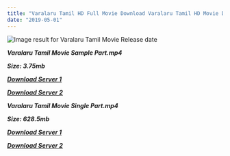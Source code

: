 ```yaml
---
title: "Varalaru Tamil HD Full Movie Download Varalaru Tamil HD Movie Download"
date: "2019-05-01"
---
```


![Image result for Varalaru Tamil Movie Release date](https://upload.wikimedia.org/wikipedia/en/thumb/0/0b/Varalaru.JPG/220px-Varalaru.JPG)

**_Varalaru Tamil Movie Sample Part.mp4_**

**_Size: 3.75mb_**

**_[Download Server 1](http://s20.uptofiles.net//files/Tamil{1d8d357801e2f4b6710faa3d835097c5c618a0f0fcded2c527300dcab25e4b83}20Movies{1d8d357801e2f4b6710faa3d835097c5c618a0f0fcded2c527300dcab25e4b83}20Collection/Ajith{1d8d357801e2f4b6710faa3d835097c5c618a0f0fcded2c527300dcab25e4b83}20Movies{1d8d357801e2f4b6710faa3d835097c5c618a0f0fcded2c527300dcab25e4b83}20Collection/Varalaru{1d8d357801e2f4b6710faa3d835097c5c618a0f0fcded2c527300dcab25e4b83}20(2006)/Varalaru{1d8d357801e2f4b6710faa3d835097c5c618a0f0fcded2c527300dcab25e4b83}20(640x360)/Varalaru{1d8d357801e2f4b6710faa3d835097c5c618a0f0fcded2c527300dcab25e4b83}20HD{1d8d357801e2f4b6710faa3d835097c5c618a0f0fcded2c527300dcab25e4b83}20Sample.mp4)_**

**_[Download Server 2](http://s20.uptofiles.net//files/Tamil{1d8d357801e2f4b6710faa3d835097c5c618a0f0fcded2c527300dcab25e4b83}20Movies{1d8d357801e2f4b6710faa3d835097c5c618a0f0fcded2c527300dcab25e4b83}20Collection/Ajith{1d8d357801e2f4b6710faa3d835097c5c618a0f0fcded2c527300dcab25e4b83}20Movies{1d8d357801e2f4b6710faa3d835097c5c618a0f0fcded2c527300dcab25e4b83}20Collection/Varalaru{1d8d357801e2f4b6710faa3d835097c5c618a0f0fcded2c527300dcab25e4b83}20(2006)/Varalaru{1d8d357801e2f4b6710faa3d835097c5c618a0f0fcded2c527300dcab25e4b83}20(640x360)/Varalaru{1d8d357801e2f4b6710faa3d835097c5c618a0f0fcded2c527300dcab25e4b83}20HD{1d8d357801e2f4b6710faa3d835097c5c618a0f0fcded2c527300dcab25e4b83}20Sample.mp4)_**

**_Varalaru Tamil Movie Single Part.mp4_**

**_Size: 628.5mb_**

**_[Download Server 1](http://s20.uptofiles.net//files/Tamil{1d8d357801e2f4b6710faa3d835097c5c618a0f0fcded2c527300dcab25e4b83}20Movies{1d8d357801e2f4b6710faa3d835097c5c618a0f0fcded2c527300dcab25e4b83}20Collection/Ajith{1d8d357801e2f4b6710faa3d835097c5c618a0f0fcded2c527300dcab25e4b83}20Movies{1d8d357801e2f4b6710faa3d835097c5c618a0f0fcded2c527300dcab25e4b83}20Collection/Varalaru{1d8d357801e2f4b6710faa3d835097c5c618a0f0fcded2c527300dcab25e4b83}20(2006)/Varalaru{1d8d357801e2f4b6710faa3d835097c5c618a0f0fcded2c527300dcab25e4b83}20(640x360)/Varalaru{1d8d357801e2f4b6710faa3d835097c5c618a0f0fcded2c527300dcab25e4b83}20HD.mp4)_**

**_[Download Server 2](http://s20.uptofiles.net//files/Tamil{1d8d357801e2f4b6710faa3d835097c5c618a0f0fcded2c527300dcab25e4b83}20Movies{1d8d357801e2f4b6710faa3d835097c5c618a0f0fcded2c527300dcab25e4b83}20Collection/Ajith{1d8d357801e2f4b6710faa3d835097c5c618a0f0fcded2c527300dcab25e4b83}20Movies{1d8d357801e2f4b6710faa3d835097c5c618a0f0fcded2c527300dcab25e4b83}20Collection/Varalaru{1d8d357801e2f4b6710faa3d835097c5c618a0f0fcded2c527300dcab25e4b83}20(2006)/Varalaru{1d8d357801e2f4b6710faa3d835097c5c618a0f0fcded2c527300dcab25e4b83}20(640x360)/Varalaru{1d8d357801e2f4b6710faa3d835097c5c618a0f0fcded2c527300dcab25e4b83}20HD.mp4)_**
